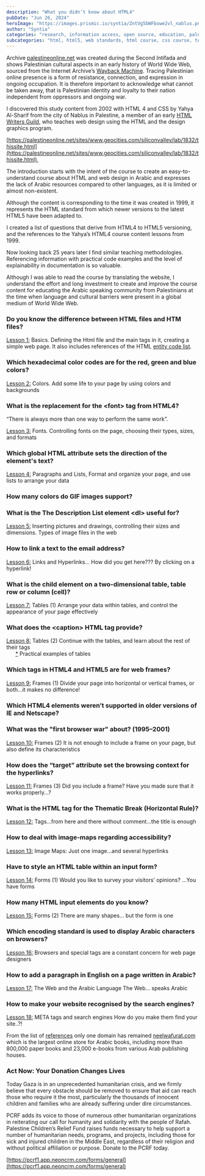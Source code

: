 ```yaml
---
description: "What you didn’t know about HTML4"
pubDate: "Jun 26, 2024"
heroImage: "https://images.prismic.io/syntia/ZntVg5bWFbowe2vl_nablus.png?auto=format,compress?auto=compress,format"
author: "Syntia"
categories: "research, information access, open source, education, palestinian heritage"
subcategories: "html, html5, web standards, html course, css course, teaching methodologies"
---
```


Archive [palestineonline.net](//palestineonline.net) was created during the Second Intifada and shows Palestinian cultural aspects in an early history of World Wide Web, sourced from the Internet Archive’s [Wayback Machine](https://web.archive.org/). Tracing Palestinian online presence is a form of resistance, connection, and expression in ongoing occupation. It is therefore important to acknowledge what cannot be taken away, that is Palestinian identity and loyalty to their nation independent from oppressors and ongoing war.

I discovered this study content from 2002 with HTML 4 and CSS by Yahya Al-Sharif from the city of Nablus in Palestine, a member of an early [HTML Writers Guild](https://hwg.org/resources/faqs/memberFAQ.html), who teaches web design using the HTML and the design graphics program.

[https://palestineonline.net/sites/www.geocities.com/siliconvalley/lab/1832/thissite.html](https://palestineonline.net/sites/www.geocities.com/siliconvalley/lab/1832/thissite.html) 

The introduction starts with the intent of the course to create an easy-to-understand course about HTML and web design in Arabic and expresses the lack of Arabic resources compared to other languages, as it is limited or almost non-existent.

Although the content is corresponding to the time it was created in 1999, it represents the HTML standard from which newer versions to the latest HTML5 have been adapted to.

I created a list of questions that derive from HTML4 to HTML5 versioning, and the references to the Yahya’s HTML4 course content lessons from 1999.

Now looking back 25 years later I find similar teaching methodologies. Referencing information with practical code examples and the level of explainability in documentation is so valuable.

Although I was able to read the course by translating the website, I understand the effort and long investment to create and improve the course content for educating the Arabic speaking community from Palestinians at the time when language and cultural barriers were present in a global medium of World Wide Web.

### Do you know the difference between HTML files and HTM files?

[Lesson 1:](https://palestineonline.net/sites/www.geocities.com/siliconvalley/lab/1832/htutor01.html) Basics. Defining the Html file and the main tags in it, creating a simple web page. It also includes references of the HTML [entity code list](https://palestineonline.net/sites/www.geocities.com/siliconvalley/lab/1832/ampersnd.html). 

### Which hexadecimal color codes are for the red, green and blue colors?

[Lesson 2:](https://palestineonline.net/sites/www.geocities.com/siliconvalley/lab/1832/htutor02.html) Colors. Add some life to your page by using colors and backgrounds

### What is the replacement for the &lt;font&gt; tag from HTML4?

“There is always more than one way to perform the same work”.

[Lesson 3:](https://palestineonline.net/sites/www.geocities.com/siliconvalley/lab/1832/htutor03.html) Fonts. Controlling fonts on the page, choosing their types, sizes, and formats

### Which global HTML attribute sets the direction of the element's text?

[Lesson 4:](https://palestineonline.net/sites/www.geocities.com/siliconvalley/lab/1832/htutor04.html) Paragraphs and Lists, Format and organize your page, and use lists to arrange your data

### How many colors do GIF images support?

### What is the The Description List element &lt;dl&gt; useful for?

[Lesson 5:](https://palestineonline.net/sites/www.geocities.com/siliconvalley/lab/1832/htutor05.html) Inserting pictures and drawings, controlling their sizes and dimensions. Types of image files in the web

### How to link a text to the email address?

[Lesson 6:](https://palestineonline.net/sites/www.geocities.com/siliconvalley/lab/1832/htutor06.html) Links and Hyperlinks... How did you get here??? By clicking on a hyperlink!

### What is the child element on a two-dimensional table, table row or column (cell)?

[Lesson 7:](https://palestineonline.net/sites/www.geocities.com/siliconvalley/lab/1832/htutor07.html) Tables (1) Arrange your data within tables, and control the appearance of your page effectively

### What does the &lt;caption&gt; HTML tag provide?

[Lesson 8:](https://palestineonline.net/sites/www.geocities.com/siliconvalley/lab/1832/htutor08.html) Tables (2) Continue with the tables, and learn about the rest of their tags  
      [\*](https://palestineonline.net/sites/www.geocities.com/siliconvalley/lab/1832/tablexam.html) Practical examples of tables

### Which tags in HTML4 and HTML5 are for web frames?

[Lesson 9:](https://palestineonline.net/sites/www.geocities.com/siliconvalley/lab/1832/htutor09.html) Frames (1) Divide your page into horizontal or vertical frames, or both...it makes no difference!

### Which HTML4 elements weren’t supported in older versions of IE and Netscape?

### What was the "first browser war" about? (1995–2001)

[Lesson 10:](https://palestineonline.net/sites/www.geocities.com/siliconvalley/lab/1832/htutor10.html) Frames (2) It is not enough to include a frame on your page, but also define its characteristics

### How does the “target” attribute set the browsing context for the hyperlinks?

[Lesson 11:](https://palestineonline.net/sites/www.geocities.com/siliconvalley/lab/1832/htutor11.html) Frames (3) Did you include a frame? Have you made sure that it works properly...?

### What is the HTML tag for the Thematic Break (Horizontal Rule)?

[Lesson 12:](https://palestineonline.net/sites/www.geocities.com/siliconvalley/lab/1832/htutor12.html) Tags...from here and there without comment...the title is enough

### How to deal with image-maps regarding accessibility?

[Lesson 13:](https://palestineonline.net/sites/www.geocities.com/siliconvalley/lab/1832/htutor13.html) Image Maps: Just one image...and several hyperlinks

### Have to style an HTML table within an input form?

[Lesson 14:](https://palestineonline.net/sites/www.geocities.com/siliconvalley/lab/1832/htutor14.html) Forms (1) Would you like to survey your visitors’ opinions? ...You have forms

### How many HTML input elements do you know?

[Lesson 15:](https://palestineonline.net/sites/www.geocities.com/siliconvalley/lab/1832/htutor15.html) Forms (2) There are many shapes... but the form is one

### Which encoding standard is used to display Arabic characters on browsers?

[Lesson 16:](https://palestineonline.net/sites/www.geocities.com/siliconvalley/lab/1832/htutor16.html) Browsers and special tags are a constant concern for web page designers

### How to add a paragraph in English on a page written in Arabic?

[Lesson 17:](https://palestineonline.net/sites/www.geocities.com/siliconvalley/lab/1832/htutor17.html) The Web and the Arabic Language The Web... speaks Arabic

### How to make your website recognised by the search engines?

[Lesson 18:](https://palestineonline.net/sites/www.geocities.com/siliconvalley/lab/1832/htutor18.html) META tags and search engines How do you make them find your site..?!

From the list of [references](https://palestineonline.net/sites/www.geocities.com/siliconvalley/lab/1832/links.html) only one domain has remained [neelwafurat.com](//neelwafurat.com) which is the largest online store for Arabic books, including more than 800,000 paper books and 23,000 e-books from various Arab publishing houses.

### Act Now: Your Donation Changes Lives

Today Gaza is in an unprecedented humanitarian crisis, and we firmly believe that every obstacle should be removed to ensure that aid can reach those who require it the most, particularly the thousands of innocent children and families who are already suffering under dire circumstances.

PCRF adds its voice to those of numerous other humanitarian organizations in reiterating our call for humanity and solidarity with the people of Rafah. Palestine Children’s Relief Fund raises funds necessary to help support a number of humanitarian needs, programs, and projects, including those for sick and injured children in the Middle East, regardless of their religion and without political affiliation or purpose. Donate to the PCRF today.

[https://pcrf1.app.neoncrm.com/forms/general](https://pcrf1.app.neoncrm.com/forms/general)